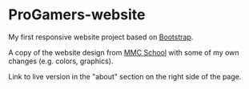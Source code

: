# ProGamers-website

My first responsive website project based on [Bootstrap](https://getbootstrap.com/).

A copy of the website design from [MMC School](https://mmcschool.pl/) with some of my own changes (e.g. colors, graphics). 

Link to live version in the "about" section on the right side of the page.
